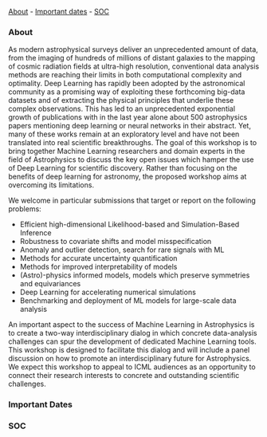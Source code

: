 [About](#about) - [Important dates](#important-dates) - [SOC](#soc)


### About

As modern astrophysical surveys deliver an unprecedented amount of data, from the imaging of hundreds of millions of distant galaxies to the mapping of cosmic radiation fields at ultra-high resolution, conventional data analysis methods are reaching their limits in both computational complexity and optimality. Deep Learning has rapidly been adopted by the astronomical community as a promising way of exploiting these forthcoming big-data datasets and of extracting the physical principles that underlie these complex observations. This has led to an unprecedented exponential growth of publications with in the last year alone about 500 astrophysics papers mentioning deep learning or neural networks in their abstract. Yet, many of these works remain at an exploratory level and have not been translated into real scientific breakthroughs.
The goal of this workshop is to bring together Machine Learning researchers and domain experts in the field of Astrophysics to discuss the key open issues which hamper the use of Deep Learning for scientific discovery.  Rather than focusing on the benefits of deep learning for astronomy, the proposed workshop aims at overcoming its limitations.

We welcome in particular submissions that target or report on the following problems:
- Efficient high-dimensional Likelihood-based and Simulation-Based Inference
- Robustness to covariate shifts and model misspecification
- Anomaly and outlier detection, search for rare signals with ML
- Methods for accurate uncertainty quantification
- Methods for improved interpretability of models
- (Astro)-physics informed models, models which preserve symmetries and equivariances
- Deep Learning for accelerating numerical simulations
- Benchmarking and deployment of ML models for large-scale data analysis

An important aspect to the success of Machine Learning in Astrophysics is to create a two-way interdisciplinary dialog in which concrete data-analysis challenges can spur the development of dedicated Machine Learning tools. This workshop is designed to facilitate this dialog and will include a panel discussion on how to promote an interdisciplinary future for Astrophysics.
We expect this workshop to appeal to ICML audiences as an opportunity to connect their research interests to concrete and outstanding scientific challenges. 

### Important Dates

### SOC






